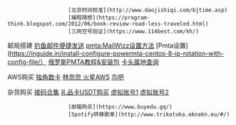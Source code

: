                        [北京时间校准](http://www.daojishiqi.com/bjtime.asp)
                       [编程随想](https://program-think.blogspot.com/2012/06/book-review-road-less-traveled.html)
                       [三网空号验证](https://www.114best.com/kh/) 

邮局搭建               [钓鱼邮件便捷发送](https://github.com/A10ha/EmailSender)
                       [pmta:MailWizz设置方法](https://github.com/alkhadher/pmta)
                       [Pmta设置](https://inguide.in/install-configure-powermta-centos-8-ip-rotation-with-config-file/）
                       [俄罗斯PMTA教程&安装包](https://cloud.mail.ru/public/4ypK/2bTWBCRqZ)
                       [卡头属地查询](https://binlist.pro/?#check_section) 

AWS购买                [独角数卡](https://fk.linshi.co/)
                       [林奈奈 ](https://www.linnainai.xyz/)
                       [火星AWS](https://huoxingfk.com/)
                       [鸟吧](https://www.bird8.co/buy/2) 

杂货购买               [接码合集](https://233heji.com/28.html)
                       [礼品卡USDT购买](https://www.buysellvouchers.com/zh/products/view/Gift_cards-Netflix/a4a81323237333/)
                       [虚拟账号1](https://www.feijiji.com/)
                       [虚拟账号2](https://www.selldra.com/product)

                       [邮箱购买](https://www.buyedu.gq/)                                     
                       [Spotify转移歌单](http://www.trikatuka.aknakn.eu/#/)
